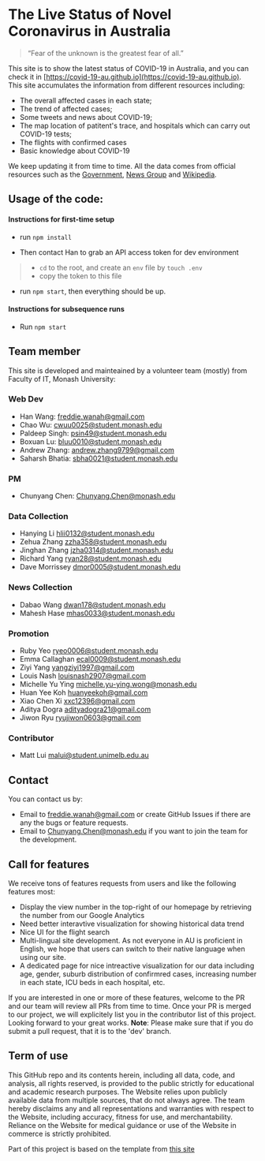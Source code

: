# The Live Status of Novel Coronavirus in Australia

> “Fear of the unknown is the greatest fear of all.”

This site is to show the latest status of COVID-19 in Australia, and you can check it in [https://covid-19-au.github.io](https://covid-19-au.github.io).
This site accumulates the information from different resources including:
* The overall affected cases in each state;
* The trend of affected cases;
* Some tweets and news about COVID-19;
* The map location of patitent's trace, and hospitals which can carry out COVID-19 tests;
* The flights with confirmed cases
* Basic knowledge about COVID-19


We keep updating it from time to time.
All the data comes from official resources such as the [Government](https://www.dhhs.vic.gov.au/), [News Group](https://www.theaustralian.com.au/) and [Wikipedia](https://www.wikipedia.org/).

## Usage of the code:
#### Instructions for first-time setup

- run `npm install`

- Then contact Han to grab an API access token for dev environment

> - `cd` to the root, and create an `env` file by `touch .env`
> - copy the token to this file

- run `npm start`, then everything should be up.

#### Instructions for subsequence runs

- Run `npm start`



## Team member
This site is developed and mainteained by a volunteer team (mostly) from Faculty of IT, Monash University:

### Web Dev
* Han Wang: freddie.wanah@gmail.com
* Chao Wu:  cwuu0025@student.monash.edu 
* Paldeep Singh: psin49@student.monash.edu 
* Boxuan Lu: bluu0010@student.monash.edu
* Andrew Zhang: andrew.zhang9799@gmail.com
* Saharsh Bhatia: sbha0021@student.monash.edu

### PM
* Chunyang Chen: Chunyang.Chen@monash.edu

### Data Collection
* Hanying Li hlii0132@student.monash.edu
* Zehua Zhang zzha358@student.monash.edu
* Jinghan Zhang jzha0314@student.monash.edu
* Richard Yang ryan28@student.monash.edu
* Dave Morrissey dmor0005@student.monash.edu

### News Collection
* Dabao Wang dwan178@student.monash.edu
* Mahesh Hase mhas0033@student.monash.edu

### Promotion
* Ruby Yeo ryeo0006@student.monash.edu
* Emma Callaghan ecal0009@student.monash.edu
* Ziyi Yang	yangziyi1997@gmail.com
* Louis Nash	louisnash2907@gmail.com
* Michelle Yu Ying	michelle.yu-ying.wong@monash.edu
* Huan Yee Koh	huanyeekoh@gmail.com
* Xiao Chen Xi	xxc12396@gmail.com
* Aditya Dogra	adityadogra21@gmail.com
* Jiwon Ryu	ryujiwon0603@gmail.com

### Contributor
* Matt Lui malui@student.unimelb.edu.au


## Contact
You can contact us by:
* Email to freddie.wanah@gmail.com or create GitHub Issues if there are any the bugs or feature requests.
* Email to Chunyang.Chen@monash.edu if you want to join the team for the development.



## Call for features
We receive tons of features requests from users and like the following features most:
* Display the view number in the top-right of our homepage by retrieving the number from our Google Analytics
* Need better interavtive visualization for showing historical data trend
* Nice UI for the flight search 
* Multi-lingual site development. As not everyone in AU is proficient in English, we hope that users can switch to their native language when using our site.
* A dedicated page for nice intreactive visualization for our data including age, gender, suburb distribution of confirmred cases, increasing number in each state, ICU beds in each hospital, etc.

If you are interested in one or more of these features, welcome to the PR and our team will review all PRs from time to time.
Once your PR is merged to our project, we will explicitely list you in the contributor list of this project.
Looking forward to your great works. **Note**: Please make sure that if you do submit a pull request, that it is to the 'dev' branch.


## Term of use
This GitHub repo and its contents herein, including all data, code, and analysis, all rights reserved, is provided to the public strictly for educational and academic research purposes. The Website relies upon publicly available data from multiple sources, that do not always agree. The team hereby disclaims any and all representations and warranties with respect to the Website, including accuracy, fitness for use, and merchantability. Reliance on the Website for medical guidance or use of the Website in commerce is strictly prohibited.


Part of this project is based on the template from [this site](https://ncov.shanyue.tech/)
